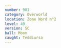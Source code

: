 ```yaml
---
number: 901
category: Overworld
location: Zone Nord n°2
level: 49
version: SC
ball: Moon
caught: Teddiursa
---
```


